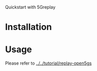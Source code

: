 Quickstart with 5Greplay

# Installation

# Usage

Please refer to [../../tutorial/replay-open5gs](../../tutorial/replay-open5gs)
